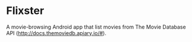 # Flixster
A movie-browsing Android app that list movies from The Movie Database API (http://docs.themoviedb.apiary.io/#).

